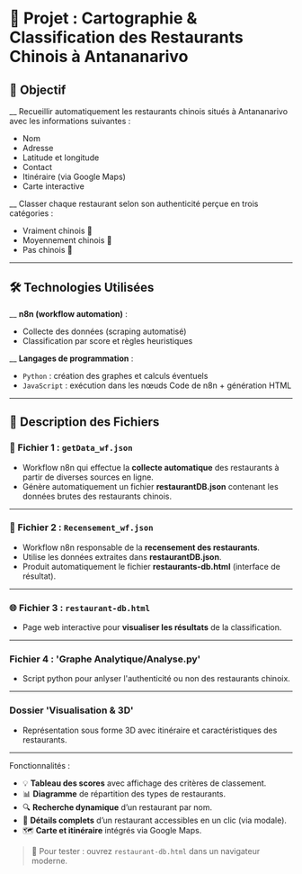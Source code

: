 # 🌟 Projet : Cartographie & Classification des Restaurants Chinois à Antananarivo

## 🎯 Objectif
__ Recueillir automatiquement les restaurants chinois situés à Antananarivo avec les informations suivantes :
   - Nom
   - Adresse
   - Latitude et longitude
   - Contact
   - Itinéraire (via Google Maps)
   - Carte interactive

__ Classer chaque restaurant selon son authenticité perçue en trois catégories :
   - Vraiment chinois 🥇
   - Moyennement chinois 🥈
   - Pas chinois 🥉

---

## 🛠️ Technologies Utilisées

__ **n8n (workflow automation)** :
   - Collecte des données (scraping automatisé)
   - Classification par score et règles heuristiques

__ **Langages de programmation** :
   - `Python` : création des graphes et calculs éventuels
   - `JavaScript` : exécution dans les nœuds Code de n8n + génération HTML

---

## 📁 Description des Fichiers

### 📄 Fichier 1 : `getData_wf.json`
- Workflow n8n qui effectue la **collecte automatique** des restaurants à partir de diverses sources en ligne.
- Génère automatiquement un fichier **restaurantDB.json** contenant les données brutes des restaurants chinois.

---

### 📄 Fichier 2 : `Recensement_wf.json`
- Workflow n8n responsable de la **recensement des restaurants**.
- Utilise les données extraites dans **restaurantDB.json**.
- Produit automatiquement le fichier **restaurants-db.html** (interface de résultat).

---

### 🌐 Fichier 3 : `restaurant-db.html`
- Page web interactive pour **visualiser les résultats** de la classification.

---

### Fichier 4 : 'Graphe Analytique/Analyse.py'
- Script python pour anlyser l'authenticité ou non des restaurants chinoix.

---

### Dossier 'Visualisation & 3D'

- Représentation sous forme 3D avec itinéraire et caractéristiques des restaurants.

---

Fonctionnalités :
- 💡 **Tableau des scores** avec affichage des critères de classement.
- 📊 **Diagramme** de répartition des types de restaurants.
- 🔍 **Recherche dynamique** d’un restaurant par nom.
- 📌 **Détails complets** d’un restaurant accessibles en un clic (via modale).
- 🗺️ **Carte et itinéraire** intégrés via Google Maps.

> 💾 Pour tester : ouvrez `restaurant-db.html` dans un navigateur moderne.


